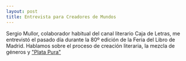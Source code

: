 ```yaml
---
layout: post
title: Entrevista para Creadores de Mundos
---
```


Sergio Mullor, colaborador habitual del canal literario Caja de Letras, me entrevistó el pasado día durante la 80º edición de la Feria del Libro de Madrid. Hablamos sobre el proceso de creación literaria, la mezcla de géneros y ["Plata Pura"](https://youtu.be/A1BFg1l2Mng)

 

